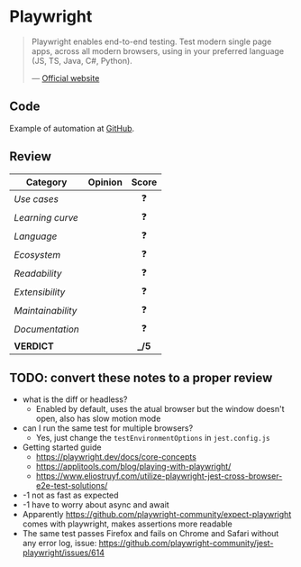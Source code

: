 # Playwright

> Playwright enables end-to-end testing. Test modern single page apps, across all modern browsers, using in your preferred language (JS, TS, Java, C#, Python).
>
> — [Official website](https://playwright.dev/)

## Code

Example of automation at [GitHub](https://github.com/dialex/start-testing/tree/main/code/framework/karate).

## Review

| Category          | Opinion |  Score   |
| ----------------- | ------- | :------: |
| _Use cases_       |         |    ❓    |
| _Learning curve_  |         |    ❓    |
| _Language_        |         |    ❓    |
| _Ecosystem_       |         |    ❓    |
| _Readability_     |         |    ❓    |
| _Extensibility_   |         |    ❓    |
| _Maintainability_ |         |    ❓    |
| _Documentation_   |         |    ❓    |
| **VERDICT**       |         | **\_/5** |

## TODO: convert these notes to a proper review

- what is the diff or headless?
  - Enabled by default, uses the atual browser but the window doesn't open, also has slow motion mode
- can I run the same test for multiple browsers?
  - Yes, just change the `testEnvironmentOptions` in `jest.config.js`
- Getting started guide
  - https://playwright.dev/docs/core-concepts
  - https://applitools.com/blog/playing-with-playwright/
  - https://www.eliostruyf.com/utilize-playwright-jest-cross-browser-e2e-test-solutions/
- -1 not as fast as expected
- -1 have to worry about async and await
- Apparently https://github.com/playwright-community/expect-playwright comes with playwright, makes assertions more readable
- The same test passes Firefox and fails on Chrome and Safari without any error log, issue: https://github.com/playwright-community/jest-playwright/issues/614
